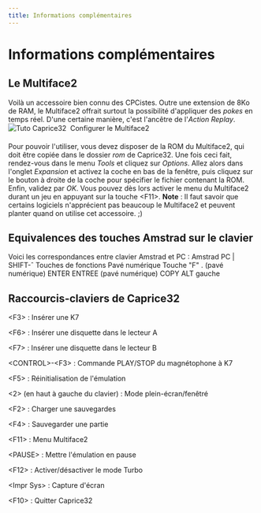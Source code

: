 ```yaml
---
title: Informations complémentaires
---
```


# Informations complémentaires

## Le Multiface2

Voilà un accessoire bien connu des CPCistes. Outre une extension de 8Ko de RAM, le Multiface2 offrait surtout la possibilité d'appliquer des _pokes_ en temps réel. D'une certaine manière, c'est l'ancêtre de l'_Action Replay_.
![Tuto Caprice32  Configurer le Multiface2](/emulators/caprice32/configure/roms.png)

Pour pouvoir l'utiliser, vous devez disposer de la ROM du Multiface2, qui doit être copiée dans le dossier _rom_ de Caprice32\. Une fois ceci fait, rendez-vous dans le menu _Tools_ et cliquez sur _Options_. Allez alors dans l'onglet _Expansion_ et activez la coche en bas de la fenêtre, puis cliquez sur le bouton à droite de la coche pour spécifier le fichier contenant la ROM. Enfin, validez par _OK_. Vous pouvez dès lors activer le menu du Multiface2 durant un jeu en appuyant sur la touche <F11\>.
**Note** : Il faut savoir que certains logiciels n'apprécient pas beaucoup le Multiface2 et peuvent planter quand on utilise cet accessoire. ;)

## Equivalences des touches Amstrad sur le clavier

Voici les correspondances entre clavier Amstrad et PC :
Amstrad
PC
|
SHIFT-ˆ
Touches de fonctions
Pavé numérique
Touche "F"
. (pavé numérique)
ENTER
ENTREE (pavé numérique)
COPY
ALT gauche

## Raccourcis-claviers de Caprice32

<F3\> : Insérer une K7

<F6\> : Insérer une disquette dans le lecteur A

<F7\> : Insérer une disquette dans le lecteur B

<CONTROL\>-<F3\> : Commande PLAY/STOP du magnétophone à K7

<F5\> : Réinitialisation de l'émulation

<2\> (en haut à gauche du clavier) : Mode plein-écran/fenêtré

<F2\> : Charger une sauvegardes

<F4\> : Sauvegarder une partie

<F11\> : Menu Multiface2

<PAUSE\> : Mettre l'émulation en pause

<F12\> : Activer/désactiver le mode Turbo

<Impr Sys\> : Capture d'écran

<F10\> : Quitter Caprice32
